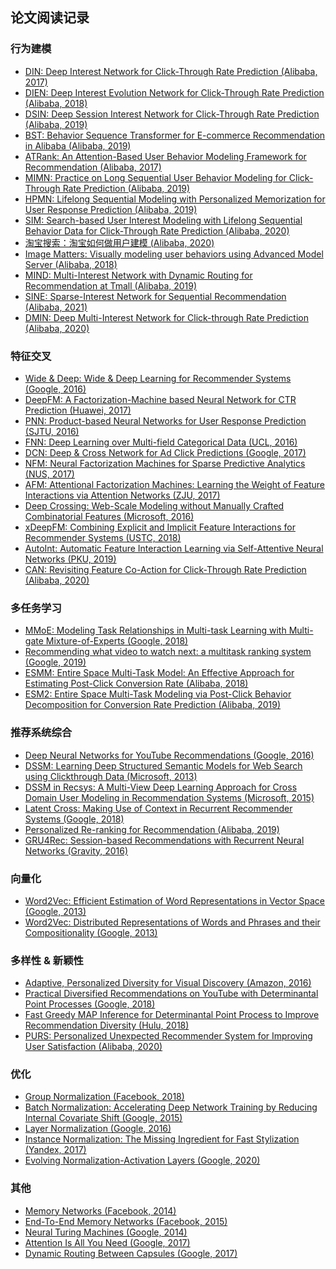 ## 论文阅读记录

### 行为建模
* [DIN: Deep Interest Network for Click-Through Rate Prediction (Alibaba, 2017)](https://arxiv.org/abs/1706.06978) <br />
* [DIEN: Deep Interest Evolution Network for Click-Through Rate Prediction (Alibaba, 2018)](https://arxiv.org/abs/1809.03672) <br />
* [DSIN: Deep Session Interest Network for Click-Through Rate Prediction (Alibaba, 2019)](https://arxiv.org/abs/1905.06482) <br />
* [BST: Behavior Sequence Transformer for E-commerce Recommendation in Alibaba (Alibaba, 2019)](https://arxiv.org/abs/1905.06874) <br />
* [ATRank: An Attention-Based User Behavior Modeling Framework for Recommendation (Alibaba, 2017)](https://arxiv.org/abs/1711.06632) <br />
* [MIMN: Practice on Long Sequential User Behavior Modeling for Click-Through Rate Prediction (Alibaba, 2019)](https://arxiv.org/abs/1905.09248) <br />
* [HPMN: Lifelong Sequential Modeling with Personalized Memorization for User Response Prediction (Alibaba, 2019)](https://arxiv.org/abs/1905.00758) <br />
* [SIM: Search-based User Interest Modeling with Lifelong Sequential Behavior Data for Click-Through Rate Prediction (Alibaba, 2020)](https://arxiv.org/abs/2006.05639) <br />
* [淘宝搜索：淘宝如何做用户建模 (Alibaba, 2020)](https://mp.weixin.qq.com/s/3urKkPfhi4JC7Qe2pLclsg) <br />
* [Image Matters: Visually modeling user behaviors using Advanced Model Server (Alibaba, 2018)](https://arxiv.org/abs/1711.06505) <br />
* [MIND: Multi-Interest Network with Dynamic Routing for Recommendation at Tmall (Alibaba, 2019)](https://arxiv.org/abs/1904.08030) <br />
* [SINE: Sparse-Interest Network for Sequential Recommendation (Alibaba, 2021)](https://arxiv.org/abs/2102.09267) <br />
* [DMIN: Deep Multi-Interest Network for Click-through Rate Prediction (Alibaba, 2020)](https://www.researchgate.net/publication/345125472_Deep_Multi-Interest_Network_for_Click-through_Rate_Prediction) <br />

### 特征交叉
* [Wide & Deep: Wide & Deep Learning for Recommender Systems (Google, 2016)](https://arxiv.org/abs/1606.07792) <br />
* [DeepFM: A Factorization-Machine based Neural Network for CTR Prediction (Huawei, 2017)](https://arxiv.org/abs/1703.04247) <br />
* [PNN: Product-based Neural Networks for User Response Prediction (SJTU, 2016)](https://arxiv.org/abs/1611.00144) <br />
* [FNN: Deep Learning over Multi-field Categorical Data (UCL, 2016)](https://arxiv.org/abs/1601.02376) <br />
* [DCN: Deep & Cross Network for Ad Click Predictions (Google, 2017)](https://arxiv.org/abs/1708.05123) <br />
* [NFM: Neural Factorization Machines for Sparse Predictive Analytics (NUS, 2017)](https://arxiv.org/abs/1708.05027) <br />
* [AFM: Attentional Factorization Machines: Learning the Weight of Feature Interactions via Attention Networks (ZJU, 2017)](https://arxiv.org/abs/1708.04617) <br />
* [Deep Crossing: Web-Scale Modeling without Manually Crafted Combinatorial Features (Microsoft, 2016)](https://www.kdd.org/kdd2016/subtopic/view/deep-crossing-web-scale-modeling-without-manually-crafted-combinatorial-fea) <br />
* [xDeepFM: Combining Explicit and Implicit Feature Interactions for Recommender Systems (USTC, 2018)](https://arxiv.org/abs/1803.05170) <br />
* [AutoInt: Automatic Feature Interaction Learning via Self-Attentive Neural Networks (PKU, 2019)](https://arxiv.org/abs/1810.11921) <br />
* [CAN: Revisiting Feature Co-Action for Click-Through Rate Prediction (Alibaba, 2020)](https://arxiv.org/abs/2011.05625) <br />

### 多任务学习
* [MMoE: Modeling Task Relationships in Multi-task Learning with Multi-gate Mixture-of-Experts (Google, 2018)](https://dl.acm.org/doi/10.1145/3219819.3220007) <br />
* [Recommending what video to watch next: a multitask ranking system (Google, 2019)](https://dl.acm.org/doi/10.1145/3298689.3346997) <br />
* [ESMM: Entire Space Multi-Task Model: An Effective Approach for Estimating Post-Click Conversion Rate (Alibaba, 2018)](https://arxiv.org/abs/1804.07931) <br />
* [ESM2: Entire Space Multi-Task Modeling via Post-Click Behavior Decomposition for Conversion Rate Prediction (Alibaba, 2019)](https://arxiv.org/abs/1910.07099) <br />

### 推荐系统综合
* [Deep Neural Networks for YouTube Recommendations (Google, 2016)](https://static.googleusercontent.com/media/research.google.com/en//pubs/archive/45530.pdf) <br />
* [DSSM: Learning Deep Structured Semantic Models for Web Search using Clickthrough Data (Microsoft, 2013)](https://www.microsoft.com/en-us/research/publication/learning-deep-structured-semantic-models-for-web-search-using-clickthrough-data/) <br />
* [DSSM in Recsys: A Multi-View Deep Learning Approach for Cross Domain User Modeling in Recommendation Systems (Microsoft, 2015)](https://www.microsoft.com/en-us/research/wp-content/uploads/2016/02/frp1159-songA.pdf) <br />
* [Latent Cross: Making Use of Context in Recurrent Recommender Systems (Google, 2018)](https://research.google/pubs/pub46488/) <br />
* [Personalized Re-ranking for Recommendation (Alibaba, 2019)](https://arxiv.org/abs/1904.06813) <br />
* [GRU4Rec: Session-based Recommendations with Recurrent Neural Networks (Gravity, 2016)](https://arxiv.org/abs/1511.06939) <br />

### 向量化
* [Word2Vec: Efficient Estimation of Word Representations in Vector Space (Google, 2013)](https://arxiv.org/abs/1301.3781) <br />
* [Word2Vec: Distributed Representations of Words and Phrases and their Compositionality (Google, 2013)](https://arxiv.org/abs/1310.4546) <br />

### 多样性 & 新颖性
* [Adaptive, Personalized Diversity for Visual Discovery (Amazon, 2016)](https://arxiv.org/abs/1810.01477) <br />
* [Practical Diversified Recommendations on YouTube with Determinantal Point Processes (Google, 2018)](https://dl.acm.org/doi/pdf/10.1145/3269206.3272018) <br />
* [Fast Greedy MAP Inference for Determinantal Point Process to Improve Recommendation Diversity (Hulu, 2018)](https://arxiv.org/abs/1709.05135) <br />
* [PURS: Personalized Unexpected Recommender System for Improving User Satisfaction (Alibaba, 2020)](https://lpworld.github.io/files/recsys20.pdf) <br />

### 优化
* [Group Normalization (Facebook, 2018)](https://arxiv.org/abs/1803.08494) <br />
* [Batch Normalization: Accelerating Deep Network Training by Reducing Internal Covariate Shift (Google, 2015)](https://arxiv.org/abs/1502.03167) <br />
* [Layer Normalization (Google, 2016)](https://arxiv.org/abs/1607.06450) <br />
* [Instance Normalization: The Missing Ingredient for Fast Stylization (Yandex, 2017)](https://arxiv.org/abs/1607.08022) <br />
* [Evolving Normalization-Activation Layers (Google, 2020)](https://arxiv.org/abs/2004.02967) <br />

### 其他
* [Memory Networks (Facebook, 2014)](https://arxiv.org/abs/1410.3916) <br />
* [End-To-End Memory Networks (Facebook, 2015)](https://arxiv.org/abs/1503.08895) <br />
* [Neural Turing Machines (Google, 2014)](https://arxiv.org/abs/1410.5401) <br />
* [Attention Is All You Need (Google, 2017)](https://arxiv.org/abs/1706.03762) <br />
* [Dynamic Routing Between Capsules (Google, 2017)](https://arxiv.org/abs/1710.09829) <br />
